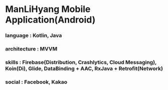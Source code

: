 # ManLiHyang Mobile Application(Android)

 ### language : Kotlin, Java
 ### architecture : MVVM
 ### skills : Firebase(Distribution, Crashlytics, Cloud Messaging), Koin(Di), Glide, DataBinding + AAC, RxJava + Retrofit(Network) 
 ### social : Facebook, Kakao
